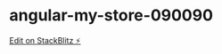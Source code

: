 # angular-my-store-090090

[Edit on StackBlitz ⚡️](https://stackblitz.com/edit/angular-my-store-090090)
